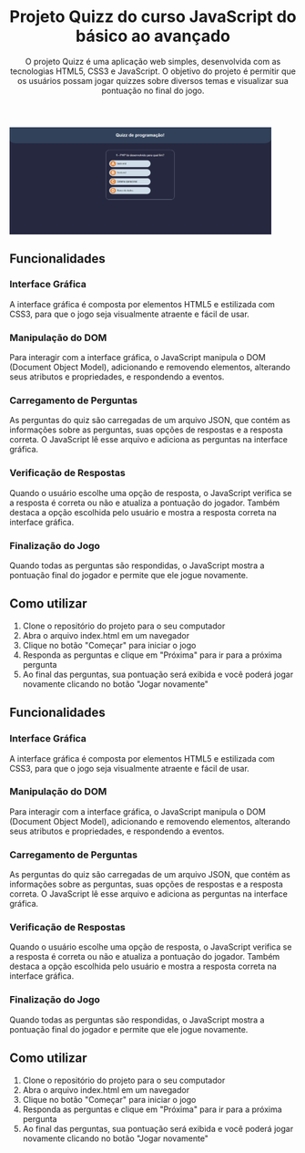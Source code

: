   <header>
    <h1>Projeto Quizz do curso JavaScript do básico ao avançado</h1>
    <p>O projeto Quizz é uma aplicação web simples, desenvolvida com as tecnologias HTML5, CSS3 e JavaScript. O objetivo do projeto é permitir que os usuários possam jogar quizzes sobre diversos temas e visualizar sua pontuação no final do jogo.</p>
  </header>
    <img align="center" src="./img/quizzz.PNG" width="460" heigth ="300"/>  
  <section>
    <h2>Funcionalidades</h2>
    <h3>Interface Gráfica</h3>
    <p>A interface gráfica é composta por elementos HTML5 e estilizada com CSS3, para que o jogo seja visualmente atraente e fácil de usar.</p>
    <h3>Manipulação do DOM</h3>
    <p>Para interagir com a interface gráfica, o JavaScript manipula o DOM (Document Object Model), adicionando e removendo elementos, alterando seus atributos e propriedades, e respondendo a eventos.</p>
    <h3>Carregamento de Perguntas</h3>
    <p>As perguntas do quiz são carregadas de um arquivo JSON, que contém as informações sobre as perguntas, suas opções de respostas e a resposta correta. O JavaScript lê esse arquivo e adiciona as perguntas na interface gráfica.</p>
    <h3>Verificação de Respostas</h3>
    <p>Quando o usuário escolhe uma opção de resposta, o JavaScript verifica se a resposta é correta ou não e atualiza a pontuação do jogador. Também destaca a opção escolhida pelo usuário e mostra a resposta correta na interface gráfica.</p>
    <h3>Finalização do Jogo</h3>
    <p>Quando todas as perguntas são respondidas, o JavaScript mostra a pontuação final do jogador e permite que ele jogue novamente.</p>
  </section>
  <section>
    <h2>Como utilizar</h2>
    <ol>
      <li>Clone o repositório do projeto para o seu computador</li>
      <li>Abra o arquivo index.html em um navegador</li>
      <li>Clique no botão "Começar" para iniciar o jogo</li>
      <li>Responda as perguntas e clique em "Próxima" para ir para a próxima pergunta</li>
      <li>Ao final das perguntas, sua pontuação será exibida e você poderá jogar novamente clicando no botão "Jogar novamente"</li>
    </ol>
  </section>
 
  <section>
    <h2>Funcionalidades</h2>
    <h3>Interface Gráfica</h3>
    <p>A interface gráfica é composta por elementos HTML5 e estilizada com CSS3, para que o jogo seja visualmente atraente e fácil de usar.</p>
    <h3>Manipulação do DOM</h3>
    <p>Para interagir com a interface gráfica, o JavaScript manipula o DOM (Document Object Model), adicionando e removendo elementos, alterando seus atributos e propriedades, e respondendo a eventos.</p>
    <h3>Carregamento de Perguntas</h3>
    <p>As perguntas do quiz são carregadas de um arquivo JSON, que contém as informações sobre as perguntas, suas opções de respostas e a resposta correta. O JavaScript lê esse arquivo e adiciona as perguntas na interface gráfica.</p>
    <h3>Verificação de Respostas</h3>
    <p>Quando o usuário escolhe uma opção de resposta, o JavaScript verifica se a resposta é correta ou não e atualiza a pontuação do jogador. Também destaca a opção escolhida pelo usuário e mostra a resposta correta na interface gráfica.</p>
    <h3>Finalização do Jogo</h3>
    <p>Quando todas as perguntas são respondidas, o JavaScript mostra a pontuação final do jogador e permite que ele jogue novamente.</p>
  </section>
  <section>
    <h2>Como utilizar</h2>
    <ol>
      <li>Clone o repositório do projeto para o seu computador</li>
      <li>Abra o arquivo index.html em um navegador</li>
      <li>Clique no botão "Começar" para iniciar o jogo</li>
      <li>Responda as perguntas e clique em "Próxima" para ir para a próxima pergunta</li>
      <li>Ao final das perguntas, sua pontuação será exibida e você poderá jogar novamente clicando no botão "Jogar novamente"</li>
    </ol>
  </section>
